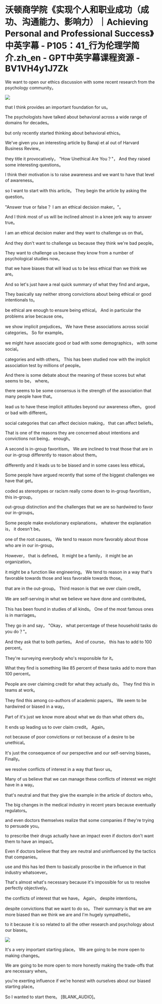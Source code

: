 # 沃顿商学院《实现个人和职业成功（成功、沟通能力、影响力）｜Achieving Personal and Professional Success》中英字幕 - P105：41_行为伦理学简介.zh_en - GPT中英字幕课程资源 - BV1VH4y1J7Zk

 We want to open our ethics discussion with some recent research from the psychology community。



![](img/404b28f7437c96463f7d51239a19eafb_1.png)

 that I think provides an important foundation for us。

 The psychologists have talked about behavioral across a wide range of domains for decades。

 but only recently started thinking about behavioral ethics。

 We've given you an interesting article by Banaji et al out of Harvard Business Review。

 they title it provocatively， "How Unethical Are You？"， And they raised some interesting questions。

 I think their motivation is to raise awareness and we want to have that level of awareness。

 so I want to start with this article。 They begin the article by asking the question。

 "Answer true or false？ I am an ethical decision maker。"。

 And I think most of us will be inclined almost in a knee jerk way to answer true。

 I am an ethical decision maker and they want to challenge us on that。

 And they don't want to challenge us because they think we're bad people。

 They want to challenge us because they know from a number of psychological studies now。

 that we have biases that will lead us to be less ethical than we think we are。

 And so let's just have a real quick summary of what they find and argue。

 They basically say neither strong convictions about being ethical or good intentionals to。

 be ethical are enough to ensure being ethical。 And in particular the problems arise because one。

 we show implicit prejudices。 We have these associations across social categories。 So for example。

 we might have associate good or bad with some demographics， with some social。

 categories and with others。 This has been studied now with the implicit association test by millions of people。

 And there is some debate about the meaning of these scores but what seems to be， where。

 there seems to be some consensus is the strength of the association that many people have that。

 lead us to have these implicit attitudes beyond our awareness often， good or bad with different。

 social categories that can affect decision making， that can affect beliefs。

 That is one of the reasons they are concerned about intentions and convictions not being， enough。

 A second is in-group favoritism。 We are inclined to treat those that are in our in-group differently to reason about them。

 differently and it leads us to be biased and in some cases less ethical。

 Some people have argued recently that some of the biggest challenges we have that get。

 coded as stereotypes or racism really come down to in-group favoritism， this in-group。

 out-group distinction and the challenges that we are so hardwired to favor our in-groups。

 Some people make evolutionary explanations， whatever the explanation is， it doesn't be。

 one of the root causes。 We tend to reason more favorably about those who are in our in-group。

 However， that is defined。 It might be a family， it might be an organization。

 it might be a function like engineering。 We tend to reason in a way that's favorable towards those and less favorable towards those。

 that are in the out-group。 Third reason is that we over claim credit。

 We are self-serving in what we believe we have done and contributed。

 This has been found in studies of all kinds。 One of the most famous ones is in marriages。

 They go in and say， "Okay， what percentage of these household tasks do you do？"。

 And they ask that to both parties。 And of course， this has to add to 100 percent。

 They're surveying everybody who's responsible for it。

 What they find is something like 85 percent of these tasks add to more than 100 percent。

 People are over claiming credit for what they actually do。 They find this in teams at work。

 They find this among co-authors of academic papers。 We seem to be hardwired or biased in a way。

 Part of it's just we know more about what we do than what others do。

 It ends up leading us to over claim credit。 Again。

 not because of poor convictions or not because of a desire to be unethical。

 It's just the consequence of our perspective and our self-serving biases。 Finally。

 we resolve conflicts of interest in a way that favor us。

 Many of us believe that we can manage these conflicts of interest we might have in a way。

 that's neutral and that they give the example in the article of doctors who。

 The big changes in the medical industry in recent years because eventually regulators。

 and even doctors themselves realize that some companies if they're trying to persuade you。

 to prescribe their drugs actually have an impact even if doctors don't want them to have an impact。

 Even if doctors believe that they are neutral and uninfluenced by the tactics that companies。

 use and this has led them to basically proscribe in the influence in that industry whatsoever。

 That's almost what's necessary because it's impossible for us to resolve perfectly objectively。

 the conflicts of interest that we have。 Again， despite intentions。

 despite convictions that we want to do so。 Their summary is that we are more biased than we think we are and I'm hugely sympathetic。

 to it because it is so related to all the other research and psychology about our biases。



![](img/404b28f7437c96463f7d51239a19eafb_3.png)

 It's a very important starting place。 We are going to be more open to making changes。

 We are going to be more open to more honestly making the trade-offs that are necessary when。

 you're exerting influence if we're honest with ourselves about our biased starting place。

 So I wanted to start there。 [BLANK_AUDIO]。